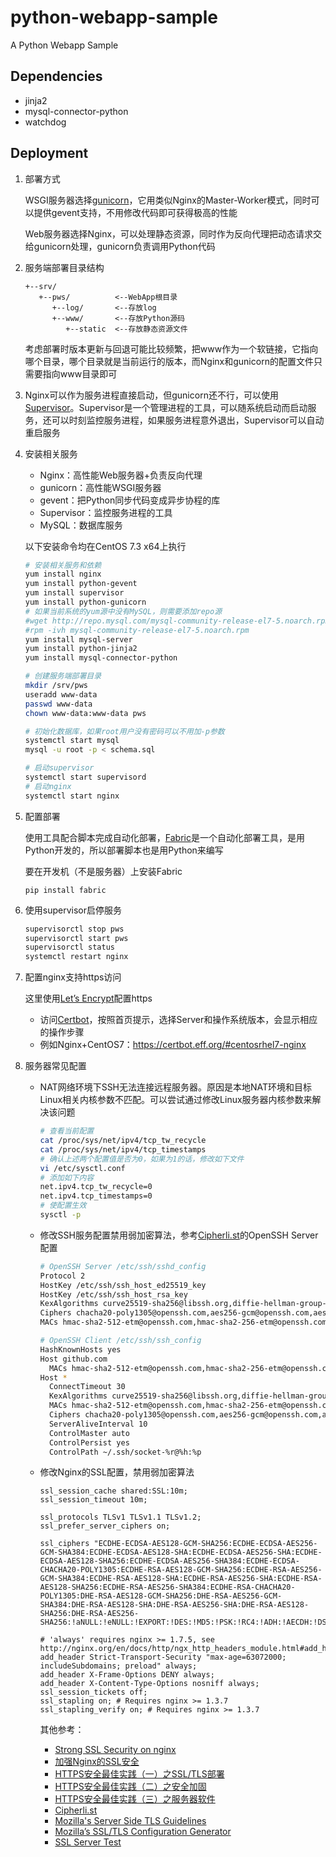 # python-webapp-sample
A Python Webapp Sample

## Dependencies
* jinja2
* mysql-connector-python
* watchdog

## Deployment

1. 部署方式

   WSGI服务器选择[gunicorn](http://gunicorn.org/)，它用类似Nginx的Master-Worker模式，同时可以提供gevent支持，不用修改代码即可获得极高的性能

   Web服务器选择Nginx，可以处理静态资源，同时作为反向代理把动态请求交给gunicorn处理，gunicorn负责调用Python代码

2. 服务端部署目录结构

   ```
   +--srv/
      +--pws/          <--WebApp根目录
         +--log/       <--存放log
         +--www/       <--存放Python源码
            +--static  <--存放静态资源文件
   ```
   考虑部署时版本更新与回退可能比较频繁，把www作为一个软链接，它指向哪个目录，哪个目录就是当前运行的版本，而Nginx和gunicorn的配置文件只需要指向www目录即可

3. Nginx可以作为服务进程直接启动，但gunicorn还不行，可以使用[Supervisor](http://supervisord.org/)。Supervisor是一个管理进程的工具，可以随系统启动而启动服务，还可以时刻监控服务进程，如果服务进程意外退出，Supervisor可以自动重启服务

4. 安装相关服务

   * Nginx：高性能Web服务器+负责反向代理
   * gunicorn：高性能WSGI服务器
   * gevent：把Python同步代码变成异步协程的库
   * Supervisor：监控服务进程的工具
   * MySQL：数据库服务

   以下安装命令均在CentOS 7.3 x64上执行

   ```bash
   # 安装相关服务和依赖
   yum install nginx
   yum install python-gevent
   yum install supervisor
   yum install python-gunicorn
   # 如果当前系统的yum源中没有MySQL，则需要添加repo源
   #wget http://repo.mysql.com/mysql-community-release-el7-5.noarch.rpm
   #rpm -ivh mysql-community-release-el7-5.noarch.rpm
   yum install mysql-server
   yum install python-jinja2
   yum install mysql-connector-python

   # 创建服务端部署目录
   mkdir /srv/pws
   useradd www-data
   passwd www-data
   chown www-data:www-data pws

   # 初始化数据库，如果root用户没有密码可以不用加-p参数
   systemctl start mysql
   mysql -u root -p < schema.sql

   # 启动supervisor
   systemctl start supervisord
   # 启动nginx
   systemctl start nginx
   ```

5. 配置部署

   使用工具配合脚本完成自动化部署，[Fabric](http://www.fabfile.org/)是一个自动化部署工具，是用Python开发的，所以部署脚本也是用Python来编写

   要在开发机（不是服务器）上安装Fabric
   ```
   pip install fabric
   ```

6. 使用supervisor启停服务

   ```bash
   supervisorctl stop pws
   supervisorctl start pws
   supervisorctl status
   systemctl restart nginx
   ```

7. 配置nginx支持https访问

   这里使用[Let’s Encrypt](https://letsencrypt.org/)配置https

   * 访问[Certbot](https://certbot.eff.org/)，按照首页提示，选择Server和操作系统版本，会显示相应的操作步骤
   * 例如Nginx+CentOS7：https://certbot.eff.org/#centosrhel7-nginx

8. 服务器常见配置

   * NAT网络环境下SSH无法连接远程服务器。原因是本地NAT环境和目标Linux相关内核参数不匹配。可以尝试通过修改Linux服务器内核参数来解决该问题
     ```bash
     # 查看当前配置
     cat /proc/sys/net/ipv4/tcp_tw_recycle
     cat /proc/sys/net/ipv4/tcp_timestamps
     # 确认上述两个配置值是否为0，如果为1的话，修改如下文件
     vi /etc/sysctl.conf
     # 添加如下内容
     net.ipv4.tcp_tw_recycle=0
     net.ipv4.tcp_timestamps=0
     # 使配置生效
     sysctl -p
     ```

   * 修改SSH服务配置禁用弱加密算法，参考[Cipherli.st](https://cipherli.st/)的OpenSSH Server配置

     ```bash
     # OpenSSH Server /etc/ssh/sshd_config
     Protocol 2
     HostKey /etc/ssh/ssh_host_ed25519_key
     HostKey /etc/ssh/ssh_host_rsa_key
     KexAlgorithms curve25519-sha256@libssh.org,diffie-hellman-group-exchange-sha256
     Ciphers chacha20-poly1305@openssh.com,aes256-gcm@openssh.com,aes128-gcm@openssh.com,aes256-ctr,aes192-ctr,aes128-ctr
     MACs hmac-sha2-512-etm@openssh.com,hmac-sha2-256-etm@openssh.com,umac-128-etm@openssh.com,hmac-sha2-512,hmac-sha2-256,umac-128@openssh.com
     ```

     ```bash
     # OpenSSH Client /etc/ssh/ssh_config
     HashKnownHosts yes
     Host github.com
       MACs hmac-sha2-512-etm@openssh.com,hmac-sha2-256-etm@openssh.com,hmac-sha2-512
     Host *
       ConnectTimeout 30
       KexAlgorithms curve25519-sha256@libssh.org,diffie-hellman-group-exchange-sha256
       MACs hmac-sha2-512-etm@openssh.com,hmac-sha2-256-etm@openssh.com,umac-128-etm@openssh.com,hmac-sha2-512,hmac-sha2-256,umac-128@openssh.com
       Ciphers chacha20-poly1305@openssh.com,aes256-gcm@openssh.com,aes128-gcm@openssh.com,aes256-ctr,aes192-ctr,aes128-ctr
       ServerAliveInterval 10
       ControlMaster auto
       ControlPersist yes
       ControlPath ~/.ssh/socket-%r@%h:%p
     ```

   * 修改Nginx的SSL配置，禁用弱加密算法

     ```nginx
     ssl_session_cache shared:SSL:10m;
     ssl_session_timeout 10m;

     ssl_protocols TLSv1 TLSv1.1 TLSv1.2;
     ssl_prefer_server_ciphers on;

     ssl_ciphers "ECDHE-ECDSA-AES128-GCM-SHA256:ECDHE-ECDSA-AES256-GCM-SHA384:ECDHE-ECDSA-AES128-SHA:ECDHE-ECDSA-AES256-SHA:ECDHE-ECDSA-AES128-SHA256:ECDHE-ECDSA-AES256-SHA384:ECDHE-ECDSA-CHACHA20-POLY1305:ECDHE-RSA-AES128-GCM-SHA256:ECDHE-RSA-AES256-GCM-SHA384:ECDHE-RSA-AES128-SHA:ECDHE-RSA-AES256-SHA:ECDHE-RSA-AES128-SHA256:ECDHE-RSA-AES256-SHA384:ECDHE-RSA-CHACHA20-POLY1305:DHE-RSA-AES128-GCM-SHA256:DHE-RSA-AES256-GCM-SHA384:DHE-RSA-AES128-SHA:DHE-RSA-AES256-SHA:DHE-RSA-AES128-SHA256:DHE-RSA-AES256-SHA256:!aNULL:!eNULL:!EXPORT:!DES:!MD5:!PSK:!RC4:!ADH:!AECDH:!DSS";

     # 'always' requires nginx >= 1.7.5, see http://nginx.org/en/docs/http/ngx_http_headers_module.html#add_header
     add_header Strict-Transport-Security "max-age=63072000; includeSubdomains; preload" always;
     add_header X-Frame-Options DENY always;
     add_header X-Content-Type-Options nosniff always;
     ssl_session_tickets off;
     ssl_stapling on; # Requires nginx >= 1.3.7
     ssl_stapling_verify on; # Requires nginx >= 1.3.7
     ```

     其他参考：
     * [Strong SSL Security on nginx](https://raymii.org/s/tutorials/Strong_SSL_Security_On_nginx.html)
     * [加强Nginx的SSL安全](http://www.oschina.net/translate/strong_ssl_security_on_nginx)
     * [HTTPS安全最佳实践（一）之SSL/TLS部署](https://blog.myssl.com/ssl-and-tls-deployment-best-practices/)
     * [HTTPS安全最佳实践（二）之安全加固](https://blog.myssl.com/https-security-best-practices/)
     * [HTTPS安全最佳实践（三）之服务器软件](https://blog.myssl.com/https-security-best-practices-2/)
     * [Cipherli.st](https://cipherli.st/ "Strong Ciphers for Apache, nginx and Lighttpd")
     * [Mozilla's Server Side TLS Guidelines](https://wiki.mozilla.org/Security/Server_Side_TLS)
     * [Mozilla’s SSL/TLS Configuration Generator](https://mozilla.github.io/server-side-tls/ssl-config-generator/)
     * [SSL Server Test](https://www.ssllabs.com/ssltest/analyze.html)

